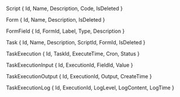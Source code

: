 Script
{
Id,
Name,
Description,
Code,
IsDeleted
}

Form
{
Id,
Name,
Description,
IsDeleted
}

FormField
{
Id,
FormId,
Label,
Type,
Description
}

Task
{
Id,
Name,
Description,
ScriptId,
FormId,
IsDeleted
}

TaskExecution
{
Id,
TaskId,
ExecuteTime,
Cron,
Status
}

TaskExecutionInput
{
Id,
ExecutionId,
FieldId,
Value
}

TaskExecutionOutput
{
Id,
ExecutionId,
Output,
CreateTime
}

TaskExecutionLog
{
Id,
ExecutionId,
LogLevel,
LogContent,
LogTime
}
